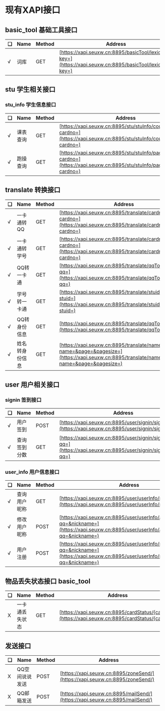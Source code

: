 # 现有XAPI接口

## basic_tool 基础工具接口

 ❏ | Name          | Method | Address
---|---------------|--------|---------
 √ | 词库          | GET    | [https://xapi.seuxw.cn:8895/basicTool/lexiconD?key=](https://xapi.seuxw.cn:8895/basicTool/lexiconD?key=)

## stu 学生相关接口

### stu_info 学生信息接口

 ❏ | Name          | Method | Address
---|---------------|--------|---------
 √ | 课表查询       | GET    | [https://xapi.seuxw.cn:8895/stu/stuInfo/courseTableAllL?cardno=](https://xapi.seuxw.cn:8895/stu/stuInfo/courseTableAllL?cardno=)
 √ | 跑操查询       | GET    | [https://xapi.seuxw.cn:8895/stu/stuInfo/paocaoD?cardno=](https://xapi.seuxw.cn:8895/stu/stuInfo/paocaoD?cardno=)

## translate 转换接口

 ❏ | Name         | Method | Address
---|--------------|--------|--------
 √ | 一卡通转QQ    | GET    | [https://xapi.seuxw.cn:8895/translate/cardnoToQqD?cardno=](https://xapi.seuxw.cn:8895/translate/cardnoToQqD?cardno=)
 √ | 一卡通转学号  | GET    | [https://xapi.seuxw.cn:8895/translate/cardnoToStuidD?cardno=](https://xapi.seuxw.cn:8895/translate/cardnoToStuidD?cardno=)
 √ | QQ转一卡通    | GET    | [https://xapi.seuxw.cn:8895/translate/qqToCardnoD?qq=](https://xapi.seuxw.cn:8895/translate/qqToCardnoD?qq=)
 √ | 学号转一卡通  | GET    | [https://xapi.seuxw.cn:8895/translate/stuidToCardnoD?stuid=](https://xapi.seuxw.cn:8895/translate/stuidToCardnoD?stuid=)
 √ | QQ转身份信息  | GET    | [https://xapi.seuxw.cn:8895/translate/qqToInfoD?qq=](https://xapi.seuxw.cn:8895/translate/qqToInfoD?qq=)
 √ | 姓名转身份信息 | GET    | [https://xapi.seuxw.cn:8895/translate/nameToInfoL?name=&page=&pagesize=](https://xapi.seuxw.cn:8895/translate/nameToInfoL?name=&page=&pagesize=)

## user 用户相关接口

### signin 签到接口

 ❏ | Name          | Method | Address
---|---------------|--------|---------
 √ | 用户签到       | POST   | [https://xapi.seuxw.cn:8895/user/signin/signinD?qq=](https://xapi.seuxw.cn:8895/user/signin/signinD?qq=)
 √ | 查询签到分数   | GET    | [https://xapi.seuxw.cn:8895/user/signin/signinScoreD?qq=](https://xapi.seuxw.cn:8895/user/signin/signinScoreD?qq=)

### user_info 用户信息接口

 ❏ | Name          | Method | Address
---|---------------|--------|---------
 √ | 查询用户昵称   | GET    | [https://xapi.seuxw.cn:8895/user/userInfo/nicknameD?qq=](https://xapi.seuxw.cn:8895/user/userInfo/nicknameD?qq=)
 √ | 修改用户昵称   | POST   | [https://xapi.seuxw.cn:8895/user/userInfo/alterNicknameD?qq=&nickname=](https://xapi.seuxw.cn:8895/user/userInfo/alterNicknameD?qq=&nickname=)
 √ | 用户注册       | POST   | [https://xapi.seuxw.cn:8895/user/userInfo/registD?qq=&nickname=](https://xapi.seuxw.cn:8895/user/userInfo/registD?qq=&nickname=)

## 物品丢失状态接口 basic_tool

 ❏ | Name          | Method | Address
---|---------------|--------|---------
 X | 一卡通丢失状态 | GET    | [https://xapi.seuxw.cn:8895/cardStatus/{cardNo}](https://xapi.seuxw.cn:8895/cardStatus/{cardNo})

## 发送接口

 ❏ | Name          | Method | Address
---|---------------|--------|---------
 X | QQ空间说说发送 | POST   | [https://xapi.seuxw.cn:8895/zoneSend/](https://xapi.seuxw.cn:8895/zoneSend/)
 X | QQ邮箱发送     | POST   | [https://xapi.seuxw.cn:8895/mailSend/](https://xapi.seuxw.cn:8895/mailSend/)
